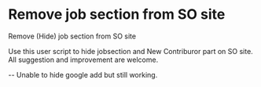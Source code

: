 # Remove job section from SO site
Remove (Hide) job section from SO site

Use this user script to hide jobsection and New Contriburor part on SO site. All suggestion and improvement are welcome.

-- Unable to hide google add but still working.
